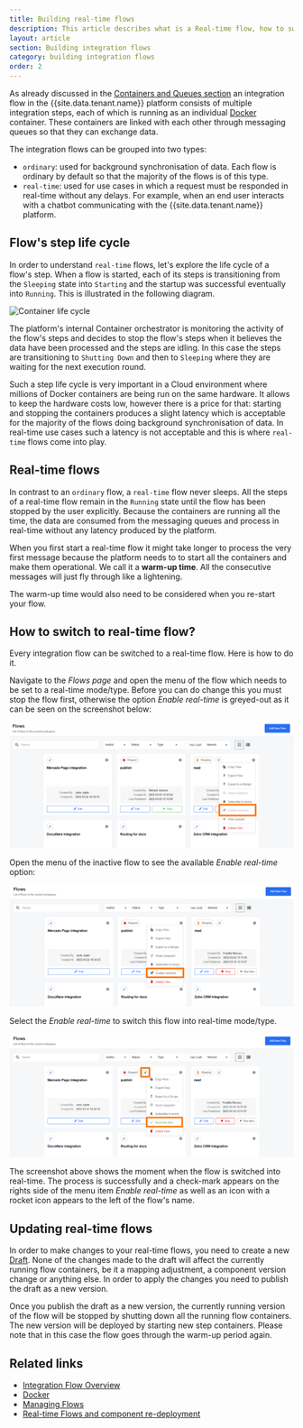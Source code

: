```yaml
---
title: Building real-time flows
description: This article describes what is a Real-time flow, how to switch to Real-time flow and how to update it.
layout: article
section: Building integration flows
category: building integration flows
order: 2
---
```


As already discussed in the [Containers and Queues section](/getting-started/integration-flow)
an integration flow in the {{site.data.tenant.name}} platform consists of multiple
integration steps, each of which is running as an individual [Docker](https://www.docker.com/)
container. These containers are linked with each other through messaging
queues so that they can exchange data.

The integration flows can be grouped into two types:

* `ordinary`: used for background synchronisation of data. Each flow is
ordinary by default so that the majority of the flows is of this type.
* `real-time`: used for use cases in which a request must be responded
in real-time without any delays. For example, when an end user interacts
with a chatbot communicating with the {{site.data.tenant.name}} platform.

## Flow's step life cycle

In order to understand `real-time` flows, let's explore the life cycle of
a flow's step. When a flow is started, each of its steps is transitioning
from the `Sleeping` state into `Starting` and the startup was successful
eventually into `Running`. This is illustrated in the following diagram.

![Container life cycle](/assets/img/integrator-guide/realtime-flows/container-lifecycle.png "Container life cycle")

The platform's internal Container orchestrator is monitoring the activity
of the flow's steps and decides to stop the flow's steps when it believes
the data have been processed and the steps are idling. In this case the
steps are transitioning to `Shutting Down` and then to `Sleeping` where
they are waiting for the next execution round.

Such a step life cycle is very important in a Cloud environment where
millions of Docker containers are being run on the same hardware. It allows
to keep the hardware costs low, however there is a price for that: starting
and stopping the containers produces a slight latency which is acceptable
for the majority of the flows doing background synchronisation of data.
In real-time use cases such a latency is not acceptable and this is where
`real-time` flows come into play.


## Real-time flows

In contrast to an `ordinary` flow, a `real-time` flow never sleeps. All
the steps of a real-time flow remain in the `Running` state until the flow
has been stopped by the user explicitly. Because the containers are running
all the time, the data are consumed from the messaging queues and process
in real-time without any latency produced by the platform.

When you first start a real-time flow it might take longer to process the
very first message because the platform needs to to start all the containers
and make them operational. We call it a **warm-up time**. All the consecutive
messages will just fly through like a lightening.

The warm-up time would also need to be considered when you re-start your
flow.


## How to switch to real-time flow?

Every integration flow can be switched to a real-time flow. Here is how to do it.

Navigate to the *Flows page* and open the menu of the flow which needs to be set
to a real-time mode/type. Before you can do change this you must stop the flow first,
otherwise the option *Enable real-time* is greyed-out as it can be seen on the
screenshot below:

![Flows page with menu open](/assets/img/integrator-guide/realtime-flows/realtime-flows-1.png "Flows page with menu open")

Open the menu of the inactive flow to see the available *Enable real-time* option:

![Select to switch](/assets/img/integrator-guide/realtime-flows/realtime-flows-2.png "Select to switch")

Select the *Enable real-time* to switch this flow into real-time mode/type.

![Flow is real-time](/assets/img/integrator-guide/realtime-flows/realtime-flows-3.png "Flow is real-time")

The screenshot above shows the moment when the flow is switched into real-time.
The process is successfully and a check-mark appears on the rights side of the menu
item *Enable real-time* as well as an icon with a rocket icon appears to the left
of the flow's name.

## Updating real-time flows

In order to make changes to your real-time flows, you need to create a
new [Draft](/guides/managing-flows). None of the changes
made to the draft will affect the currently running flow containers, be
it a mapping adjustment, a component version change or anything else. In
order to apply the changes you need to publish the draft as a new version.

Once you publish the draft as a new version, the currently running version
of the flow will be stopped by shutting down all the running flow
containers. The new version will be deployed by starting new step containers.
Please note that in this case the flow goes through the warm-up period
again.

## Related links

- [Integration Flow Overview](/getting-started/integration-flow)
- [Docker](https://www.docker.com/)
- [Managing Flows](/guides/managing-flows)
- [Real-time Flows and component re-deployment](/guides/realtime-flows-and-component-re-deployment)
